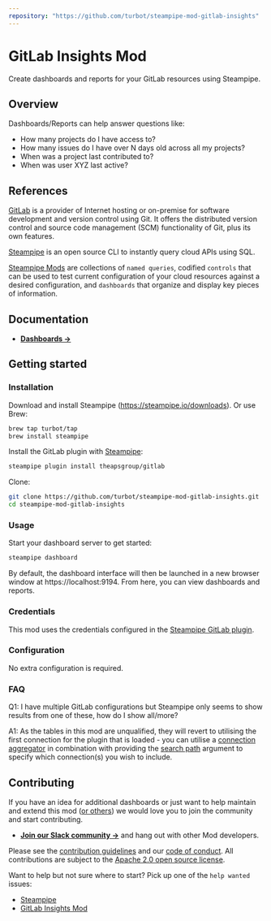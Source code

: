 ```yaml
---
repository: "https://github.com/turbot/steampipe-mod-gitlab-insights"
---
```


# GitLab Insights Mod

Create dashboards and reports for your GitLab resources using Steampipe.

<!-- TODO: Insert screenshots -->

## Overview

Dashboards/Reports can help answer questions like:

- How many projects do I have access to?
- How many issues do I have over N days old across all my projects?
- When was a project last contributed to?
- When was user XYZ last active?

## References

[GitLab](https://gitlab.com/) is a provider of Internet hosting or on-premise for software development and version control using Git. It offers the distributed version control and source code management (SCM) functionality of Git, plus its own features.

[Steampipe](https://steampipe.io) is an open source CLI to instantly query cloud APIs using SQL.

[Steampipe Mods](https://steampipe.io/docs/reference/mod-resources#mod) are collections of `named queries`, codified `controls` that can be used to test current configuration of your cloud resources against a desired configuration, and `dashboards` that organize and display key pieces of information.

## Documentation

- **[Dashboards →](https://hub.steampipe.io/mods/turbot/gitlab_insights/dashboards)**

## Getting started

### Installation

Download and install Steampipe (https://steampipe.io/downloads). Or use Brew:

```sh
brew tap turbot/tap
brew install steampipe
```

Install the GitLab plugin with [Steampipe](https://steampipe.io):

```sh
steampipe plugin install theapsgroup/gitlab
```

Clone:

```sh
git clone https://github.com/turbot/steampipe-mod-gitlab-insights.git
cd steampipe-mod-gitlab-insights
```

### Usage

Start your dashboard server to get started:

```sh
steampipe dashboard
```

By default, the dashboard interface will then be launched in a new browser window at https://localhost:9194. From here, you can view dashboards and reports.

### Credentials

This mod uses the credentials configured in the [Steampipe GitLab plugin](https://hub.steampipe.io/plugins/theapsgroup/gitlab).

### Configuration

No extra configuration is required.

### FAQ

Q1: I have multiple GitLab configurations but Steampipe only seems to show results from one of these, how do I show all/more?

A1: As the tables in this mod are unqualified, they will revert to utilising the first connection for the plugin that is loaded - you can utilise a [connection aggregator](https://steampipe.io/docs/managing/connections#using-aggregators) in combination with providing the [search path](https://steampipe.io/docs/guides/search-path) argument to specify which connection(s) you wish to include.

## Contributing

If you have an idea for additional dashboards or just want to help maintain and extend this mod ([or others](https://github.com/topics/steampipe-mod)) we would love you to join the community and start contributing.

- **[Join our Slack community →](https://steampipe.io/community/join)** and hang out with other Mod developers.

Please see the [contribution guidelines](https://github.com/turbot/steampipe/blob/main/CONTRIBUTING.md) and our [code of conduct](https://github.com/turbot/steampipe/blob/main/CODE_OF_CONDUCT.md). All contributions are subject to the [Apache 2.0 open source license](https://github.com/turbot/steampipe-mod-gitlab-insights/blob/main/LICENSE).

Want to help but not sure where to start? Pick up one of the `help wanted` issues:

- [Steampipe](https://github.com/turbot/steampipe/labels/help%20wanted)
- [GitLab Insights Mod](https://github.com/turbot/steampipe-mod-gitlab-insights/labels/help%20wanted)